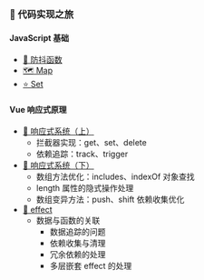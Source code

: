<div class="learning-path">

### 🚀 代码实现之旅

#### JavaScript 基础

- [📝 防抖函数](js/debounce)
- [🗺️ Map](js/map)
- [⭐ Set](js/set)

#### Vue 响应式原理

- [🔄 响应式系统（上）](vue/01-响应式)
  - 拦截器实现：get、set、delete
  - 依赖追踪：track、trigger
- [🔄 响应式系统（下）](vue/02-响应式)
  - 数组方法优化：includes、indexOf 对象查找
  - length 属性的隐式操作处理
  - 数组变异方法：push、shift 依赖收集优化
- [🔄 effect](vue/03-响应式)
  - 数据与函数的关联
    - 数据追踪的问题
    - 依赖收集与清理
    - 冗余依赖的处理
    - 多层嵌套 effect 的处理
</div>
